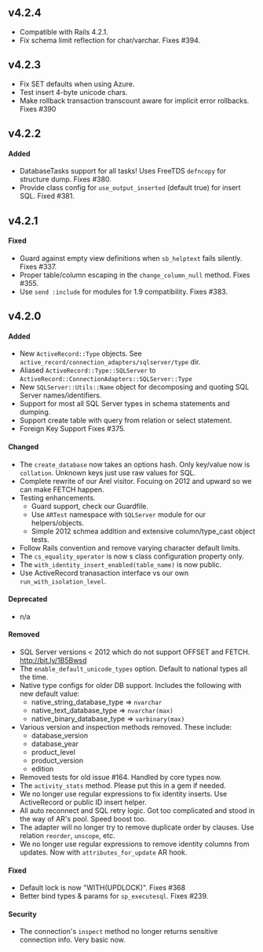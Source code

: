 
## v4.2.4

* Compatible with Rails 4.2.1.
* Fix schema limit reflection for char/varchar. Fixes #394.


## v4.2.3

* Fix SET defaults when using Azure.
* Test insert 4-byte unicode chars.
* Make rollback transaction transcount aware for implicit error rollbacks. Fixes #390


## v4.2.2

#### Added

* DatabaseTasks support for all tasks! Uses FreeTDS `defncopy` for structure dump. Fixes #380.
* Provide class config for `use_output_inserted` (default true) for insert SQL. Fixed #381.


## v4.2.1

#### Fixed

* Guard against empty view definitions when `sb_helptext` fails silently. Fixes #337.
* Proper table/column escaping in the `change_column_null` method. Fixes #355.
* Use `send :include` for modules for 1.9 compatibility. Fixes #383.


## v4.2.0

#### Added

* New `ActiveRecord::Type` objects. See `active_record/connection_adapters/sqlserver/type` dir.
* Aliased `ActiveRecord::Type::SQLServer` to `ActiveRecord::ConnectionAdapters::SQLServer::Type`
* New `SQLServer::Utils::Name` object for decomposing and quoting SQL Server names/identifiers.
* Support for most all SQL Server types in schema statements and dumping.
* Support create table with query from relation or select statement.
* Foreign Key Support Fixes #375.

#### Changed

* The `create_database` now takes an options hash. Only key/value now is `collation`. Unknown keys just use raw values for SQL.
* Complete rewrite of our Arel visitor. Focuing on 2012 and upward so we can make FETCH happen.
* Testing enhancements.
  * Guard support, check our Guardfile.
  * Use `ARTest` namespace with `SQLServer` module for our helpers/objects.
  * Simple 2012 schmea addition and extensive column/type_cast object tests.
* Follow Rails convention and remove varying character default limits.
* The `cs_equality_operator` is now s class configuration property only.
* The `with_identity_insert_enabled(table_name)` is now public.
* Use ActiveRecord tranasaction interface vs our own `run_with_isolation_level`.

#### Deprecated

* n/a

#### Removed

* SQL Server versions < 2012 which do not support OFFSET and FETCH. http://bit.ly/1B5Bwsd
* The `enable_default_unicode_types` option. Default to national types all the time.
* Native type configs for older DB support. Includes the following with new default value:
  * native_string_database_type => `nvarchar`
  * native_text_database_type   => `nvarchar(max)`
  * native_binary_database_type => `varbinary(max)`
* Various version and inspection methods removed. These include:
  * database_version
  * database_year
  * product_level
  * product_version
  * edition
* Removed tests for old issue #164. Handled by core types now.
* The `activity_stats` method. Please put this in a gem if needed.
* We no longer use regular expressions to fix identity inserts. Use ActiveRecord or public ID insert helper.
* All auto reconnect and SQL retry logic. Got too complicated and stood in the way of AR's pool. Speed boost too.
* The adapter will no longer try to remove duplicate order by clauses. Use relation `reorder`, `unscope`, etc.
* We no longer use regular expressions to remove identity columns from updates. Now with `attributes_for_update` AR hook.

#### Fixed

* Default lock is now "WITH(UPDLOCK)". Fixes #368
* Better bind types & params for `sp_executesql`. Fixes #239.

#### Security

* The connection's `inspect` method no longer returns sensitive connection info. Very basic now.


